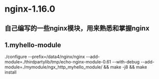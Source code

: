 
nginx-1.16.0
====
自己编写的一些nginx模块，用来熟悉和掌握nginx
----

## 1.myhello-module<br>
./configure --prefix=/data4/nginx/nginx --add-module=./thirdpartylib/tmp/echo-nginx-module-0.61 --with-debug --add-module=./mymodule/ngx_http_myhello_module/  && make -j8 && make install
